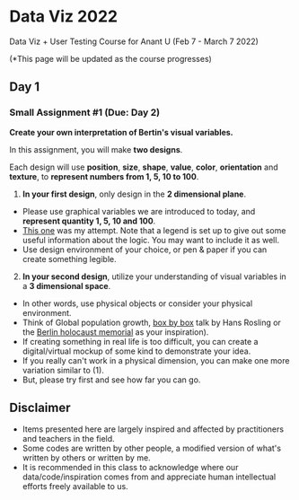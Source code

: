 # Data Viz 2022
Data Viz + User Testing Course for Anant U  (Feb 7 - March 7 2022)

(*This page will be updated as the course progresses)

## Day 1
### Small Assignment #1 (Due: Day 2)
**Create your own interpretation of Bertin's visual variables.** 

In this assignment, you will make **two designs**.

Each design will use **position**, **size**, **shape**, **value**, **color**, **orientation** and **texture**, to **represent numbers from 1, 5, 10 to 100**. 

1. **In your first design**, only design in the **2 dimensional plane**. 
- Please use graphical variables we are introduced to today, and 
**represent quantity 1, 5, 10 and 100**. 
- [This one](https://www.figma.com/file/PKKJAx6Cy6YpSESg3IJyZT/Retinal-Variables-Exercise) was my attempt. 
Note that a legend is set up to give out some useful information about the logic. You may want to include it as well. 
- Use design environment of your choice, or pen & paper if you can create something legible.

2.  **In your second design**, utilize your understanding of visual variables in a **3 dimensional space**. 
- In other words, use physical objects or consider your physical environment. 
- Think of Global population growth, [box by box](https://www.ted.com/talks/hans_rosling_global_population_growth_box_by_box) talk by Hans Rosling or the [Berlin holocaust memorial](https://en.wikipedia.org/wiki/Memorial_to_the_Murdered_Jews_of_Europe) as your inspiration).  
- If creating something in real life is too difficult, you can create a digital/virtual mockup of some kind to demonstrate your idea. 
- If you really can't work in a physical dimension, you can make one more variation similar to (1). 
- But, please try first and see how far you can go. 



## Disclaimer
- Items presented here are largely inspired and affected by practitioners and teachers in the field.
- Some codes are written by other people, a modified version of what's written by others or written by me.
- It is recommended in this class to acknowledge where our data/code/inspiration comes from and appreciate human intellectual efforts freely available to us. 
